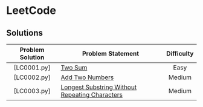 # LeetCode

## Solutions

| Problem Solution | Problem Statement                                                                                    | Difficulty |
|:----------------:|------------------------------------------------------------------------------------------------------|:----------:|
| [LC0001.py]     | [Two Sum]                                                                                             | Easy       |
| [LC0002.py]     | [Add Two Numbers]                                                                                     | Medium     |
| [LC0003.py]     | [Longest Substring Without Repeating Characters]                                                      | Medium     |

[//]: # (Solutions)

[LC0001.cpp]: Solutions/LC0001.cpp?ts=4
[Two Sum]: https://leetcode.com/problems/two-sum/

[LC0002.cpp]: Solutions/LC0002.cpp?ts=4
[Add Two Numbers]: https://leetcode.com/problems/add-two-numbers/

[LC0003.cpp]: Solutions/LC0003.cpp?ts=4
[Longest Substring Without Repeating Characters]: https://leetcode.com/problems/longest-substring-without-repeating-characters/